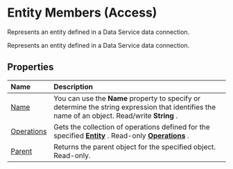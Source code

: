 
# Entity Members (Access)
Represents an entity defined in a Data Service data connection.

Represents an entity defined in a Data Service data connection.


## Properties



|**Name**|**Description**|
|:-----|:-----|
|[Name](a72be228-43e2-d275-5b17-c9831f763ff7.md)|You can use the  **Name** property to specify or determine the string expression that identifies the name of an object. Read/write **String** .|
|[Operations](13113ff7-0f9d-cb50-c603-fede2aea910c.md)|Gets the collection of operations defined for the specified  **[Entity](fbce3ef6-bca4-92c6-c191-fd89ad33e888.md)** . Read-only **[Operations](2c1078b1-6d9c-9a99-80bb-c8b09fd2dc9a.md)** .|
|[Parent](afe74519-f2b7-eb78-7e5d-255fb25e9dee.md)|Returns the parent object for the specified object. Read-only.|
